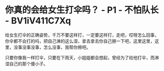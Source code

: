 # 你真的会给女生打伞吗？ - P1 - 不怕队长 - BV1iV411C7Xq

给女生打伞的正确姿势，千万不要这样打，一定要这样打，走吧，哎呀怎么回事，你伞都不会打的吗，把自己淋的这么湿，拿去拿去你自己擦一下吧，这里这里，这里，没事没事没事，怎么没事，我帮你擦吧。

只要你像我一样打伞，只要在下雨天，小姐姐都会想起，曾经为了给他打伞，而淋湿自己的那个傻小子。